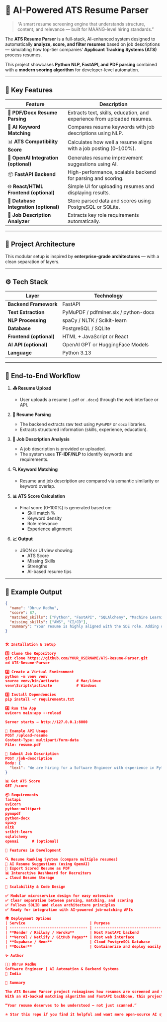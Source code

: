 # 🧾 AI-Powered ATS Resume Parser

> “A smart resume screening engine that understands structure, content, and relevance — built for MAANG-level hiring standards.”

The **ATS Resume Parser** is a full-stack, AI-enhanced system designed to automatically **analyze, score, and filter resumes** based on job descriptions — simulating how top-tier companies’ **Applicant Tracking Systems (ATS)** process resumes.  

This project showcases **Python NLP, FastAPI, and PDF parsing** combined with a **modern scoring algorithm** for developer-level automation.

---

## 🚀 Key Features

| Feature | Description |
|----------|-------------|
| 📄 **PDF/Docx Resume Parsing** | Extracts text, skills, education, and experience from uploaded resumes. |
| 🧠 **AI Keyword Matching** | Compares resume keywords with job descriptions using NLP. |
| 📊 **ATS Compatibility Score** | Calculates how well a resume aligns with a job posting (0–100%). |
| 🧠 **OpenAI Integration (optional)** | Generates resume improvement suggestions using AI. |
| 📦 **FastAPI Backend** | High-performance, scalable backend for parsing and scoring. |
| 🌐 **React/HTML Frontend (optional)** | Simple UI for uploading resumes and displaying results. |
| 💾 **Database Integration (optional)** | Store parsed data and scores using PostgreSQL or SQLite. |
| 🧠 **Job Description Analyzer** | Extracts key role requirements automatically. |

---

## 🧩 Project Architecture



This modular setup is inspired by **enterprise-grade architectures** — with a clean separation of layers.

---

## ⚙️ Tech Stack

| Layer | Technology |
|--------|-------------|
| **Backend Framework** | FastAPI |
| **Text Extraction** | PyMuPDF / pdfminer.six / python-docx |
| **NLP Processing** | spaCy / NLTK / Scikit-learn |
| **Database** | PostgreSQL / SQLite |
| **Frontend (optional)** | HTML + JavaScript or React |
| **AI API (optional)** | OpenAI GPT or HuggingFace Models |
| **Language** | Python 3.13 |

---

## 🧠 End-to-End Workflow

1. **📤 Resume Upload**
   - User uploads a resume (`.pdf` or `.docx`) through the web interface or API.

2. **🧾 Resume Parsing**
   - The backend extracts raw text using `PyMuPDF` or `docx` libraries.
   - Extracts structured information (skills, experience, education).

3. **🧠 Job Description Analysis**
   - A job description is provided or uploaded.
   - The system uses **TF-IDF/NLP** to identify keywords and requirements.

4. **🔍 Keyword Matching**
   - Resume and job description are compared via semantic similarity or keyword overlap.

5. **📊 ATS Score Calculation**
   - Final score (0–100%) is generated based on:
     - Skill match %
     - Keyword density
     - Role relevance
     - Experience alignment

6. **📈 Output**
   - JSON or UI view showing:
     - ATS Score
     - Missing Skills
     - Strengths
     - AI-based resume tips

---

## 🧠 Example Output

```json
{
  "name": "Dhruv Redhu",
  "score": 87,
  "matched_skills": ["Python", "FastAPI", "SQLAlchemy", "Machine Learning"],
  "missing_skills": ["AWS", "CI/CD"],
  "summary": "Your resume is highly aligned with the SDE role. Adding deployment and DevOps exposure will improve your score."
}


🛠️ Installation & Setup

1️⃣ Clone the Repository
git clone https://github.com/YOUR_USERNAME/ATS-Resume-Parser.git
cd ATS-Resume-Parser

2️⃣ Create a Virtual Environment
python -m venv venv
source venv/bin/activate        # Mac/Linux
venv\Scripts\activate           # Windows

3️⃣ Install Dependencies
pip install -r requirements.txt

4️⃣ Run the App
uvicorn main:app --reload

Server starts → http://127.0.0.1:8000

🧠 Example API Usage
POST /upload-resume
Content-Type: multipart/form-data
File: resume.pdf

🧠 Submit Job Description
POST /job-description
Body: {
  "text": "We are hiring for a Software Engineer with experience in Python, AWS, and FastAPI..."
}

📊 Get ATS Score
GET /score

📦 Requirements
fastapi
uvicorn
python-multipart
pymupdf
python-docx
spacy
nltk
scikit-learn
sqlalchemy
openai      # (optional)

🌟 Features in Development

🔍 Resume Ranking System (compare multiple resumes)
🧠 AI Resume Suggestions (using OpenAI)
🧾 Export Scored Resume as PDF
📊 Interactive Dashboard for Recruiters
☁️ Cloud Resume Storage

🧩 Scalability & Code Design

✅ Modular microservice design for easy extension
✅ Clear separation between parsing, matching, and scoring
✅ Follows SOLID and clean architecture principles
✅ Ready for integration with AI-powered job-matching APIs

🌍 Deployment Options
| Service                             | Purpose                        |
| ----------------------------------- | ------------------------------ |
| **Render / Railway / Heroku**       | Host FastAPI backend           |
| **Vercel / Netlify / GitHub Pages** | Host web interface             |
| **Supabase / Neon**                 | Cloud PostgreSQL Database      |
| **Docker**                          | Containerize and deploy easily |

✨ Author

👨‍💻 Dhruv Redhu
Software Engineer | AI Automation & Backend Systems
📍 India

🧠 Summary

The ATS Resume Parser project reimagines how resumes are screened and scored — automating the process that HR teams and big tech companies rely on.
With an AI-backed matching algorithm and FastAPI backbone, this project is ready for real-world deployment and scaling.

“Your resume deserves to be understood — not just scanned.”

⭐ Star this repo if you find it helpful and want more open-source AI systems!













